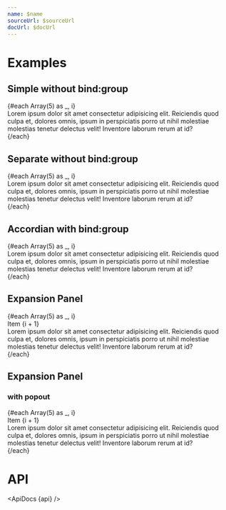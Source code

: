 ```yaml
---
name: $name
sourceUrl: $sourceUrl
docUrl: $docUrl
---
```


<script>
  import api from '$lib/components/Collapse.svelte?raw&sveld';
  import ApiDocs from '$lib/components/ApiDocs.svelte';

  import Card from '$lib/components/Card.svelte';
  import Collapse from '$lib/components/Collapse.svelte';
  import Preview from '$lib/components/Preview.svelte';

  let group = 'expansionGroup';
</script>

# Examples

## Simple without bind:group

<Preview>
  <Card>
    {#each Array(5) as _, i}
      <Collapse name="Item {i + 1}">
        <div>
          Lorem ipsum dolor sit amet consectetur adipisicing elit. Reiciendis quod culpa et, dolores omnis, ipsum in perspiciatis porro ut nihil molestiae molestias tenetur delectus velit! Inventore laborum rerum at id?
        </div>
      </Collapse>
    {/each}
  </Card>
</Preview>

## Separate without bind:group

<Preview>
  <Card>
    {#each Array(5) as _, i}
      <Collapse name="Item {i + 1}">
        <div>
          Lorem ipsum dolor sit amet consectetur adipisicing elit. Reiciendis quod culpa et, dolores omnis, ipsum in perspiciatis porro ut nihil molestiae molestias tenetur delectus velit! Inventore laborum rerum at id?
        </div>
      </Collapse>
    {/each}
  </Card>
</Preview>

## Accordian with bind:group

<Preview>
  <Card>
    {#each Array(5) as _, i}
      <Collapse name="Item {i + 1}" bind:group>
        <div>
          Lorem ipsum dolor sit amet consectetur adipisicing elit. Reiciendis quod culpa et, dolores omnis, ipsum in perspiciatis porro ut nihil molestiae molestias tenetur delectus velit! Inventore laborum rerum at id?
        </div>
      </Collapse>
    {/each}
  </Card>
</Preview>

## Expansion Panel

<Preview>
  <Card class="divide-y">
    {#each Array(5) as _, i}
      <Collapse>
        <div slot="trigger" class="flex-1 px-3 py-3">Item {i + 1}</div>
        <div class="px-3 pb-3 bg-gray-100 border-t">
          Lorem ipsum dolor sit amet consectetur adipisicing elit. Reiciendis quod culpa et, dolores omnis, ipsum in perspiciatis porro ut nihil molestiae molestias tenetur delectus velit! Inventore laborum rerum at id?
        </div>
      </Collapse>
    {/each}
  </Card>
</Preview>

## Expansion Panel

### with popout

<Preview>
  {#each Array(5) as _, i}
    <Collapse popout class="bg-white elevation-1 border-t first:border-t-0 first:rounded-t last:rounded-b">
      <div slot="trigger" class="flex-1 px-3 py-3">Item {i + 1}</div>
      <div class="px-3 pb-3 bg-gray-100 border-t">
        Lorem ipsum dolor sit amet consectetur adipisicing elit. Reiciendis quod culpa et, dolores omnis, ipsum in perspiciatis porro ut nihil molestiae molestias tenetur delectus velit! Inventore laborum rerum at id?
      </div>
    </Collapse>
  {/each}
</Preview>

# API

<ApiDocs {api} />
